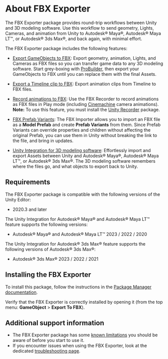 # About FBX Exporter

The FBX Exporter package provides round-trip workflows between Unity and 3D modeling software. Use this workflow to send geometry, Lights, Cameras, and animation from Unity to Autodesk® Maya®, Autodesk® Maya LT™, or Autodesk® 3ds Max®, and back again, with minimal effort.

The FBX Exporter package includes the following features:

* [Export GameObjects to FBX](export-gameobjects.md): Export geometry, animation, Lights, and Cameras as FBX files so you can transfer game data to any 3D modeling software. Start grey-boxing with [ProBuilder](https://docs.unity3d.com/Packages/com.unity.probuilder@latest/), then export your GameObjects to FBX until you can replace them with the final Assets.

* [Export a Timeline clip to FBX](export-timeline-clip.md): Export animation clips from Timeline to FBX files.

* [Record animations to FBX](export-record-in-play-mode.md): Use the FBX Recorder to record animations as FBX files in Play mode (including [Cinemachine](https://docs.unity3d.com/Packages/com.unity.cinemachine@latest/) camera animations).
<br />**Note:** To use this feature, you must install the [Unity Recorder](https://docs.unity3d.com/Packages/com.unity.recorder@latest/) package.

* [FBX Prefab Variants](prefab-variants.md): The FBX Importer allows you to import an FBX file as a **Model Prefab** and create **Prefab Variants** from them. Since Prefab Variants can override properties and children without affecting the original Prefab, you can use them in Unity without breaking the link to the file, and bring in updates.

* [Unity Integration for 3D modeling software](integration.md): Effortlessly import and export Assets between Unity and Autodesk® Maya®, Autodesk® Maya LT™, or Autodesk® 3ds Max®. The 3D modeling software remembers where the files go, and what objects to export back to Unity.

## Requirements

The FBX Exporter package is compatible with the following versions of the Unity Editor:

* 2020.3 and later

The Unity Integration for Autodesk® Maya® and Autodesk® Maya LT™ feature supports the following versions:

* Autodesk® Maya® and Autodesk® Maya LT™ 2023 / 2022 / 2020

The Unity Integration for Autodesk® 3ds Max® feature supports the following versions of Autodesk® 3ds Max®:

* Autodesk® 3ds Max® 2023 / 2022 / 2021

## Installing the FBX Exporter

To install this package, follow the instructions in the [Package Manager documentation](https://docs.unity3d.com/Manual/upm-ui-install.html).

Verify that the FBX Exporter is correctly installed by opening it (from the top menu: **GameObject** > **Export To FBX**).

## Additional support information

* The FBX Exporter package has some [known limitations](knownissues.md) you should be aware of before you start to use it.
* If you encounter issues when using the FBX Exporter, look at the dedicated [troubleshooting page](troubleshooting.md).
